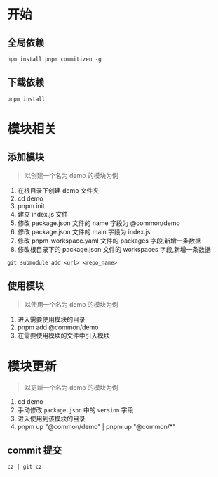 # 开始

## 全局依赖

```
npm install pnpm commitizen -g
```

## 下载依赖

```
pnpm install
```

# 模块相关

## 添加模块

> 以创建一个名为 demo 的模块为例

1. 在根目录下创建 demo 文件夹
2. cd demo
3. pnpm init
4. 建立 index.js 文件
5. 修改 package.json 文件的 name 字段为 @common/demo
6. 修改 package.json 文件的 main 字段为 index.js
7. 修改 pnpm-workspace.yaml 文件的 packages 字段,新增一条数据
8. 修改根目录下的 package.json 文件的 workspaces 字段,新增一条数据

```
git submodule add <url> <repo_name>
```

## 使用模块

> 以使用一个名为 demo 的模块为例

1. 进入需要使用模块的目录
2. pnpm add @common/demo
3. 在需要使用模块的文件中引入模块

# 模块更新

> 以更新一个名为 demo 的模块为例

1. cd demo
2. 手动修改 `package.json` 中的 `version` 字段
3. 进入使用到该模块的目录
4. pnpm up "@common/demo" | pnpm up "@common/\*"

## commit 提交

```
cz | git cz
```
